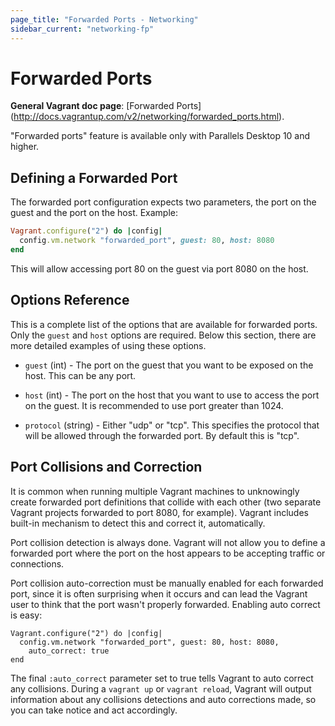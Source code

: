 ```yaml
---
page_title: "Forwarded Ports - Networking"
sidebar_current: "networking-fp"
---
```


# Forwarded Ports

**General Vagrant doc page**: [Forwarded Ports]
(http://docs.vagrantup.com/v2/networking/forwarded_ports.html).

<div class="alert alert-info">
	<p>
		"Forwarded ports" feature is available only with Parallels Desktop 10 and higher.
	</p>
</div>

## Defining a Forwarded Port

The forwarded port configuration expects two parameters, the port on the
guest and the port on the host. Example:

```ruby
Vagrant.configure("2") do |config|
  config.vm.network "forwarded_port", guest: 80, host: 8080
end
```

This will allow accessing port 80 on the guest via port 8080 on the host.

## Options Reference

This is a complete list of the options that are available for forwarded
ports. Only the `guest` and `host` options are required. Below this section,
there are more detailed examples of using these options.

* `guest` (int) - The port on the guest that you want to be exposed on
  the host. This can be any port.

* `host` (int) - The port on the host that you want to use to access the
  port on the guest. It is recommended to use port greater than 1024.

* `protocol` (string) - Either "udp" or "tcp". This specifies the protocol
  that will be allowed through the forwarded port. By default this is "tcp".

## Port Collisions and Correction

It is common when running multiple Vagrant machines to unknowingly create
forwarded port definitions that collide with each other (two separate
Vagrant projects forwarded to port 8080, for example). Vagrant includes
built-in mechanism to detect this and correct it, automatically.

Port collision detection is always done. Vagrant will not allow you to
define a forwarded port where the port on the host appears to be accepting
traffic or connections.

Port collision auto-correction must be manually enabled for each forwarded
port, since it is often surprising when it occurs and can lead the Vagrant
user to think that the port wasn't properly forwarded. Enabling auto correct
is easy:

```
Vagrant.configure("2") do |config|
  config.vm.network "forwarded_port", guest: 80, host: 8080,
    auto_correct: true
end
```

The final `:auto_correct` parameter set to true tells Vagrant to auto
correct any collisions. During a `vagrant up` or `vagrant reload`, Vagrant
will output information about any collisions detections and auto corrections
made, so you can take notice and act accordingly.
